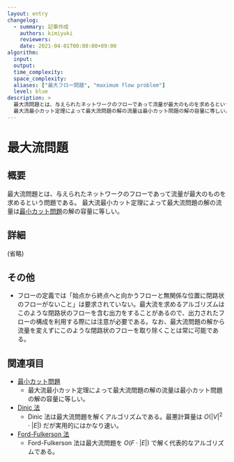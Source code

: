 ```yaml
---
layout: entry
changelog:
  - summary: 記事作成
    authors: kimiyuki
    reviewers:
    date: 2021-04-01T00:00:00+09:00
algorithm:
  input:
  output:
  time_complexity:
  space_complexity:
  aliases: ["最大フロー問題", "maximum flow problem"]
  level: blue
description: >
  最大流問題とは、与えられたネットワークのフローであって流量が最大のものを求めるという問題。
  最大流最小カット定理によって最大流問題の解の流量は最小カット問題の解の容量に等しい。
---
```


# 最大流問題

## 概要

最大流問題とは、与えられたネットワークのフローであって流量が最大のものを求めるという問題である。
最大流最小カット定理によって最大流問題の解の流量は[最小カット問題](/minimum-cut-problem)の解の容量に等しい。


## 詳細

(省略)


## その他

-   フローの定義では「始点から終点へと向かうフローと無関係な位置に閉路状のフローがないこと」は要求されていない。最大流を求めるアルゴリズムはこのような閉路状のフローを含む出力をすることがあるので、出力されたフローの構成を利用する際には注意が必要である。なお、最大流問題の解から流量を変えずにこのような閉路状のフローを取り除くことは常に可能である。


## 関連項目

-   [最小カット問題](/minimum-cut-problem)
    -   最大流最小カット定理によって最大流問題の解の流量は最小カット問題の解の容量に等しい。
-   [Dinic 法](/dinic)
    -   Dinic 法は最大流問題を解くアルゴリズムである。最悪計算量は $O(\lvert V \rvert^2 \cdot \lvert E \rvert)$ だが実用的にはかなり速い。
-   [Ford-Fulkerson 法](/ford-fulkerson)
    -   Ford-Fulkerson 法は最大流問題を $O(F \cdot \lvert E \rvert)$ で解く代表的なアルゴリズムである。
